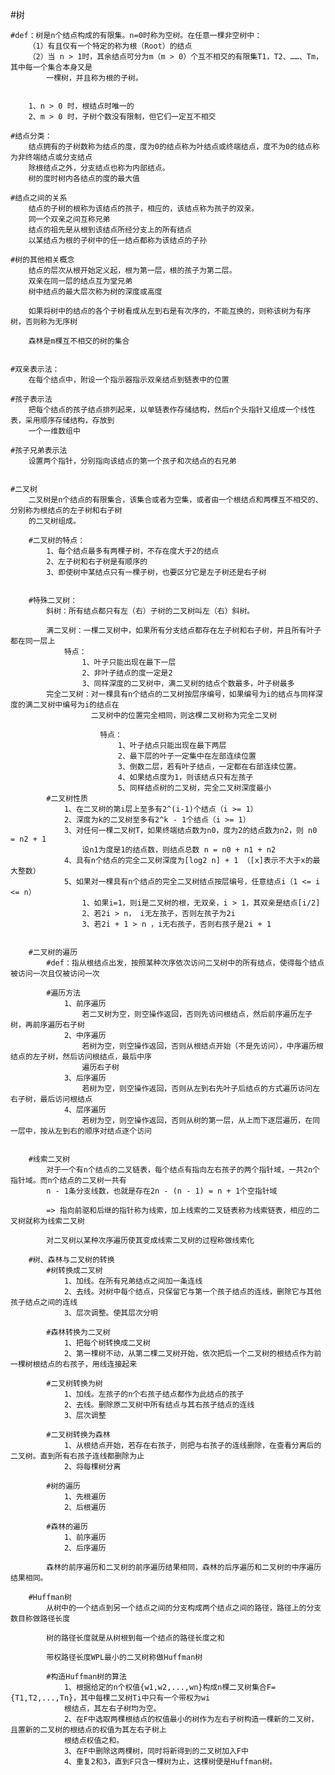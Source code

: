 
#树

	#def：树是n个结点构成的有限集。n=0时称为空树。在任意一棵非空树中：
		（1）有且仅有一个特定的称为根（Root）的结点
		（2）当 n > 1时，其余结点可分为m（m > 0）个互不相交的有限集T1，T2、……、Tm，其中每一个集合本身又是
			一棵树，并且称为根的子树。


		1、n > 0 时，根结点时唯一的
		2、m > 0 时，子树个数没有限制，但它们一定互不相交

	#结点分类：
		结点拥有的子树数称为结点的度，度为0的结点称为叶结点或终端结点，度不为0的结点称为非终端结点或分支结点
		除根结点之外，分支结点也称为内部结点。
		树的度时树内各结点的度的最大值

	#结点之间的关系
		结点的子树的根称为该结点的孩子，相应的，该结点称为孩子的双亲。
		同一个双亲之间互称兄弟
		结点的祖先是从根到该结点所经分支上的所有结点
		以某结点为根的子树中的任一结点都称为该结点的子孙

	#树的其他相关概念
		结点的层次从根开始定义起，根为第一层，根的孩子为第二层。
		双亲在同一层的结点互为堂兄弟
		树中结点的最大层次称为树的深度或高度

		如果将树中的结点的各个子树看成从左到右是有次序的，不能互换的，则称该树为有序树，否则称为无序树

		森林是m棵互不相交的树的集合


	#双亲表示法：
		在每个结点中，附设一个指示器指示双亲结点到链表中的位置

	#孩子表示法
		把每个结点的孩子结点排列起来，以单链表作存储结构，然后n个头指针又组成一个线性表，采用顺序存储结构，存放到
		一个一维数组中

	#孩子兄弟表示法
		设置两个指针，分别指向该结点的第一个孩子和次结点的右兄弟


	#二叉树
		二叉树是n个结点的有限集合，该集合或者为空集，或者由一个根结点和两棵互不相交的、分别称为根结点的左子树和右子树
		的二叉树组成。

		#二叉树的特点：
			1、每个结点最多有两棵子树，不存在度大于2的结点
			2、左子树和右子树是有顺序的
			3、即使树中某结点只有一棵子树，也要区分它是左子树还是右子树


		#特殊二叉树：
			斜树：所有结点都只有左（右）子树的二叉树叫左（右）斜树。

			满二叉树：一棵二叉树中，如果所有分支结点都存在左子树和右子树，并且所有叶子都在同一层上
				特点：
					1、叶子只能出现在最下一层
					2、非叶子结点的度一定是2
					3、同样深度的二叉树中，满二叉树的结点个数最多，叶子树最多
			完全二叉树：对一棵具有n个结点的二叉树按层序编号，如果编号为i的结点与同样深度的满二叉树中编号为i的结点在
					  二叉树中的位置完全相同，则这棵二叉树称为完全二叉树

					  	特点：
					  		1、叶子结点只能出现在最下两层
					  		2、最下层的叶子一定集中在左部连续位置
					  		3、倒数二层，若有叶子结点，一定都在右部连续位置。
					  		4、如果结点度为1，则该结点只有左孩子
					  		5、同样结点树的二叉树，完全二叉树深度最小
			#二叉树性质
				1、在二叉树的第i层上至多有2^(i-1)个结点（i >= 1）
				2、深度为k的二叉树至多有2^k - 1个结点（i >= 1）
				3、对任何一棵二叉树T，如果终端结点数为n0，度为2的结点数为n2，则 n0 = n2 + 1
					设n1为度是1的结点数，则结点总数 n = n0 + n1 + n2
				4、具有n个结点的完全二叉树深度为[log2 n] + 1 （[x]表示不大于x的最大整数）
				5、如果对一棵具有n个结点的完全二叉树结点按层编号，任意结点i（1 <= i <= n）
					1、如果i=1，则i是二叉树的根，无双亲，i > 1，其双亲是结点[i/2]
					2、若2i > n， i无左孩子，否则左孩子为2i
					3、若2i + 1 > n ，i无右孩子，否则右孩子是2i + 1


		#二叉树的遍历
			#def：指从根结点出发，按照某种次序依次访问二叉树中的所有结点，使得每个结点被访问一次且仅被访问一次

			#遍历方法
				1、前序遍历
					若二叉树为空，则空操作返回，否则先访问根结点，然后前序遍历左子树，再前序遍历右子树
				2、中序遍历
					若树为空，则空操作返回，否则从根结点开始（不是先访问），中序遍历根结点的左子树，然后访问根结点，最后中序
					遍历右子树
				3、后序遍历
					若树为空，则空操作返回，否则从左到右先叶子后结点的方式遍历访问左右子树，最后访问根结点
				4、层序遍历
					若树为空，则空操作返回，否则从树的第一层，从上而下逐层遍历，在同一层中，按从左到右的顺序对结点逐个访问


		#线索二叉树
			对于一个有n个结点的二叉链表，每个结点有指向左右孩子的两个指针域，一共2n个指针域。而n个结点的二叉树一共有
			n - 1条分支线数，也就是存在2n - (n - 1) = n + 1个空指针域

			=> 指向前驱和后继的指针称为线索，加上线索的二叉链表称为线索链表，相应的二叉树就称为线索二叉树

			对二叉树以某种次序遍历使其变成线索二叉树的过程称做线索化

		#树、森林与二叉树的转换
			#树转换成二叉树
				1、加线。在所有兄弟结点之间加一条连线
				2、去线。对树中每个结点，只保留它与第一个孩子结点的连线，删除它与其他孩子结点之间的连线
				3、层次调整。使其层次分明

			#森林转换为二叉树
				1、把每个树转换成二叉树
				2、第一棵树不动，从第二棵二叉树开始，依次把后一个二叉树的根结点作为前一棵树根结点的右孩子，用线连接起来

			#二叉树转换为树
				1、加线。左孩子的n个右孩子结点都作为此结点的孩子
				2、去线。删除原二叉树中所有结点与其右孩子结点的连线
				3、层次调整

			#二叉树转换为森林
				1、从根结点开始，若存在右孩子，则把与右孩子的连线删除，在查看分离后的二叉树。直到所有右孩子连线都删除为止
				2、将每棵树分离

			#树的遍历
				1、先根遍历
				2、后根遍历

			#森林的遍历
				1、前序遍历
				2、后序遍历

			森林的前序遍历和二叉树的前序遍历结果相同，森林的后序遍历和二叉树的中序遍历结果相同。

		#Huffman树
			从树中的一个结点到另一个结点之间的分支构成两个结点之间的路径，路径上的分支数目称做路径长度

			树的路径长度就是从树根到每一个结点的路径长度之和

			带权路径长度WPL最小的二叉树称做Huffman树

			#构造Huffman树的算法
				1、根据给定的n个权值{w1,w2,...,wn}构成n棵二叉树集合F={T1,T2,...,Tn}，其中每棵二叉树Ti中只有一个带权为wi
				根结点，其左右子树均为空。
				2、在F中选取两棵根结点的权值最小的树作为左右子树构造一棵新的二叉树，且置新的二叉树的根结点的权值为其左右子树上
				根结点权值之和。
				3、在F中删除这两棵树，同时将新得到的二叉树加入F中
				4、重复2和3，直到F只含一棵树为止，这棵树便是Huffman树。